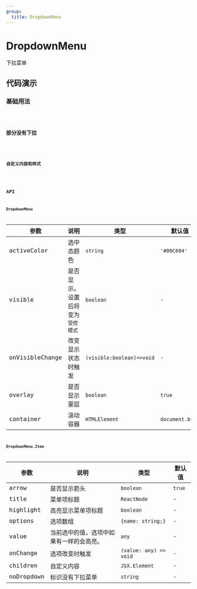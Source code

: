 ```yaml
---
group:
  title: DropdownMenu
---
```


# DropdownMenu

下拉菜单

## 代码演示

### 基础用法

<code iframe src='./demos/basic.tsx' />

### 部分没有下拉

<code iframe src='./demos/options.tsx' />

### 自定义内容和样式

<code iframe src='./demos/defined.tsx' />

## API

### DropdownMenu

| 参数            | 说明                             | 类型                      | 默认值          |
| --------------- | -------------------------------- | ------------------------- | --------------- |
| activeColor     | 选中态颜色                       | `string`                  | `'#00C694'`     |
| visible         | 是否显示。设置后将变为`受控模式` | `boolean`                 | -               |
| onVisibleChange | 改变显示状态时触发               | `(visible:boolean)=>void` | -               |
| overlay         | 是否显示蒙层                     | `boolean`                 | `true`          |
| container       | 滚动容器                         | `HTMLElement`             | `document.body` |

### DropdownMenu.Item

| 参数       | 说明                                     | 类型                   | 默认值 |
| ---------- | ---------------------------------------- | ---------------------- | ------ |
| arrow      | 是否显示箭头                             | `boolean`              | `true` |
| title      | 菜单项标题                               | `ReactNode`            | -      |
| highlight  | 高亮显示菜单项标题                       | `boolean`              | -      |
| options    | 选项数组                                 | `{name: string;}`      | -      |
| value      | 当前选中的值，选项中如果有一样的会高亮。 | `any`                  | -      |
| onChange   | 选项改变时触发                           | `(value: any) => void` | -      |
| children   | 自定义内容                               | `JSX.Element`          | -      |
| noDropdown | 标识没有下拉菜单                         | `string`               | -      |
